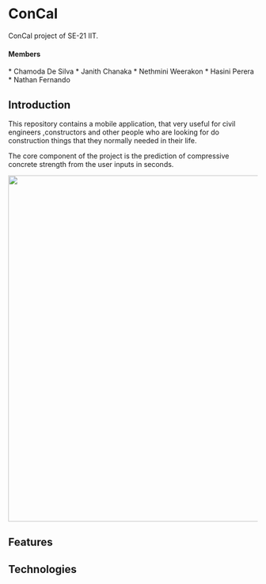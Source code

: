 # ConCal
ConCal project of SE-21 IIT.

<h4>Members</h4>
* Chamoda De Silva
* Janith Chanaka
* Nethmini Weerakon
*  Hasini Perera
* Nathan Fernando

<h2>Introduction</h2>
This repository contains a mobile application, that very useful for civil engineers ,constructors and other people who are looking for do construction things that they normally needed in their life.

The core component of the project is the prediction of compressive concrete strength from the user inputs in seconds.

<img src="https://www.greenbiz.com/sites/default/files/images/articles/featured/shutterstock7430463401.jpg" width="700"/>

<h2>Features</h2>





<h2>Technologies<h2>
